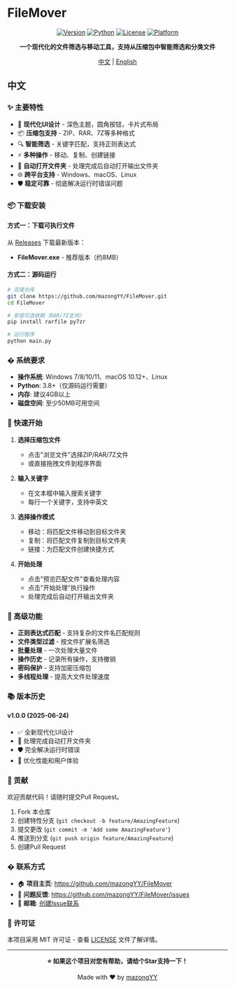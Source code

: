 # FileMover

<div align="center">

[![Version](https://img.shields.io/badge/Version-1.0.0-blue.svg)](https://github.com/mazongYY/FileMover/releases)
[![Python](https://img.shields.io/badge/Python-3.8+-green.svg)](https://www.python.org/downloads/)
[![License](https://img.shields.io/badge/License-MIT-yellow.svg)](LICENSE)
[![Platform](https://img.shields.io/badge/Platform-Windows%20%7C%20macOS%20%7C%20Linux-lightgrey.svg)](https://github.com/mazongYY/FileMover)

**一个现代化的文件筛选与移动工具，支持从压缩包中智能筛选和分类文件**

[中文](README.md) | [English](README_EN.md)

</div>

## 中文

### ✨ 主要特性

- 🎨 **现代化UI设计** - 深色主题，圆角按钮，卡片式布局
- 📦 **压缩包支持** - ZIP、RAR、7Z等多种格式
- 🔍 **智能筛选** - 关键字匹配，支持正则表达式
- ⚡ **多种操作** - 移动、复制、创建链接
- 🚀 **自动打开文件夹** - 处理完成后自动打开输出文件夹
- 🌐 **跨平台支持** - Windows、macOS、Linux
- 🛡️ **稳定可靠** - 彻底解决运行时错误问题

### 📦 下载安装

#### 方式一：下载可执行文件

从 [Releases](https://github.com/mazongYY/FileMover/releases) 下载最新版本：

- **FileMover.exe** - 推荐版本（约8MB）

#### 方式二：源码运行

```bash
# 克隆仓库
git clone https://github.com/mazongYY/FileMover.git
cd FileMover

# 安装可选依赖（RAR/7Z支持）
pip install rarfile py7zr

# 运行程序
python main.py
```

### � 系统要求

- **操作系统**: Windows 7/8/10/11、macOS 10.12+、Linux
- **Python**: 3.8+（仅源码运行需要）
- **内存**: 建议4GB以上
- **磁盘空间**: 至少50MB可用空间

### 🚀 快速开始

1. **选择压缩包文件**
   - 点击"浏览文件"选择ZIP/RAR/7Z文件
   - 或直接拖拽文件到程序界面

2. **输入关键字**
   - 在文本框中输入搜索关键字
   - 每行一个关键字，支持中英文

3. **选择操作模式**
   - 移动：将匹配文件移动到目标文件夹
   - 复制：将匹配文件复制到目标文件夹
   - 链接：为匹配文件创建快捷方式

4. **开始处理**
   - 点击"预览匹配文件"查看处理内容
   - 点击"开始处理"执行操作
   - 处理完成后自动打开输出文件夹

### 🔧 高级功能

- **正则表达式匹配** - 支持复杂的文件名匹配规则
- **文件类型过滤** - 按文件扩展名筛选
- **批量处理** - 一次处理大量文件
- **操作历史** - 记录所有操作，支持撤销
- **密码保护** - 支持加密压缩包
- **多线程处理** - 提高大文件处理速度

### 📚 版本历史

#### v1.0.0 (2025-06-24)
- ✅ 全新现代化UI设计
- 🚀 处理完成自动打开文件夹
- 🛡️ 完全解决运行时错误
- 🔧 优化性能和用户体验

### 🤝 贡献

欢迎贡献代码！请随时提交Pull Request。

1. Fork 本仓库
2. 创建特性分支 (`git checkout -b feature/AmazingFeature`)
3. 提交更改 (`git commit -m 'Add some AmazingFeature'`)
4. 推送到分支 (`git push origin feature/AmazingFeature`)
5. 创建Pull Request

### � 联系方式

- 🏠 **项目主页**: https://github.com/mazongYY/FileMover
- 🐛 **问题反馈**: https://github.com/mazongYY/FileMover/issues
- 📧 **邮箱**: [创建Issue联系](https://github.com/mazongYY/FileMover/issues/new)

### 📄 许可证

本项目采用 MIT 许可证 - 查看 [LICENSE](LICENSE) 文件了解详情。

---

<div align="center">

**⭐ 如果这个项目对您有帮助，请给个Star支持一下！**

Made with ❤️ by [mazongYY](https://github.com/mazongYY)

</div>
